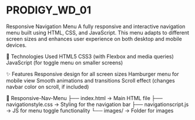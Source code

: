 # PRODIGY_WD_01
Responsive Navigation Menu
A fully responsive and interactive navigation menu built using HTML, CSS, and JavaScript. This menu adapts to different screen sizes and enhances user experience on both desktop and mobile devices.

🔧 Technologies Used
HTML5
CSS3 (with Flexbox and media queries)
JavaScript (for toggle menu on smaller screens)

✨ Features
Responsive design for all screen sizes
Hamburger menu for mobile view
Smooth animations and transitions
Scroll effect (changes navbar color on scroll, if included)

📁 Responsive-Nav-Menu
├── index.html                  → Main HTML file
├── navigationstyle.css         → Styling for the navigation bar
├── navigationscript.js         → JS for menu toggle functionality
└── images/                     → Folder for images
